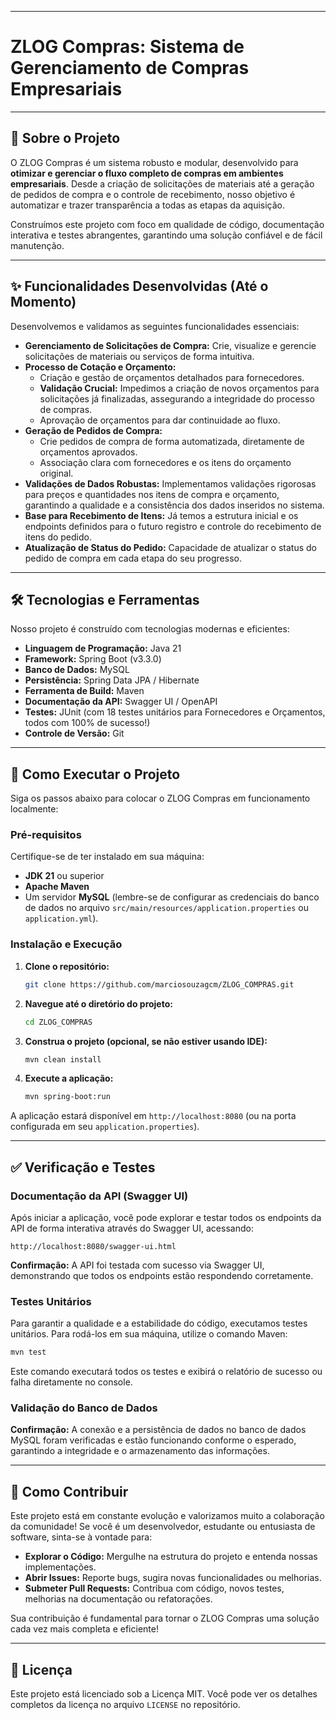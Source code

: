 -----

# ZLOG Compras: Sistema de Gerenciamento de Compras Empresariais

-----

## 🎯 Sobre o Projeto

O ZLOG Compras é um sistema robusto e modular, desenvolvido para **otimizar e gerenciar o fluxo completo de compras em ambientes empresariais**. Desde a criação de solicitações de materiais até a geração de pedidos de compra e o controle de recebimento, nosso objetivo é automatizar e trazer transparência a todas as etapas da aquisição.

Construímos este projeto com foco em qualidade de código, documentação interativa e testes abrangentes, garantindo uma solução confiável e de fácil manutenção.

-----

## ✨ Funcionalidades Desenvolvidas (Até o Momento)

Desenvolvemos e validamos as seguintes funcionalidades essenciais:

  * **Gerenciamento de Solicitações de Compra:** Crie, visualize e gerencie solicitações de materiais ou serviços de forma intuitiva.
  * **Processo de Cotação e Orçamento:**
      * Criação e gestão de orçamentos detalhados para fornecedores.
      * **Validação Crucial:** Impedimos a criação de novos orçamentos para solicitações já finalizadas, assegurando a integridade do processo de compras.
      * Aprovação de orçamentos para dar continuidade ao fluxo.
  * **Geração de Pedidos de Compra:**
      * Crie pedidos de compra de forma automatizada, diretamente de orçamentos aprovados.
      * Associação clara com fornecedores e os itens do orçamento original.
  * **Validações de Dados Robustas:** Implementamos validações rigorosas para preços e quantidades nos itens de compra e orçamento, garantindo a qualidade e a consistência dos dados inseridos no sistema.
  * **Base para Recebimento de Itens:** Já temos a estrutura inicial e os endpoints definidos para o futuro registro e controle do recebimento de itens do pedido.
  * **Atualização de Status do Pedido:** Capacidade de atualizar o status do pedido de compra em cada etapa do seu progresso.

-----

## 🛠️ Tecnologias e Ferramentas

Nosso projeto é construído com tecnologias modernas e eficientes:

  * **Linguagem de Programação:** Java 21
  * **Framework:** Spring Boot (v3.3.0)
  * **Banco de Dados:** MySQL
  * **Persistência:** Spring Data JPA / Hibernate
  * **Ferramenta de Build:** Maven
  * **Documentação da API:** Swagger UI / OpenAPI
  * **Testes:** JUnit (com 18 testes unitários para Fornecedores e Orçamentos, todos com 100% de sucesso\!)
  * **Controle de Versão:** Git

-----

## 🚀 Como Executar o Projeto

Siga os passos abaixo para colocar o ZLOG Compras em funcionamento localmente:

### Pré-requisitos

Certifique-se de ter instalado em sua máquina:

  * **JDK 21** ou superior
  * **Apache Maven**
  * Um servidor **MySQL** (lembre-se de configurar as credenciais do banco de dados no arquivo `src/main/resources/application.properties` ou `application.yml`).

### Instalação e Execução

1.  **Clone o repositório:**
    ```bash
    git clone https://github.com/marciosouzagcm/ZLOG_COMPRAS.git
    ```
2.  **Navegue até o diretório do projeto:**
    ```bash
    cd ZLOG_COMPRAS
    ```
3.  **Construa o projeto (opcional, se não estiver usando IDE):**
    ```bash
    mvn clean install
    ```
4.  **Execute a aplicação:**
    ```bash
    mvn spring-boot:run
    ```

A aplicação estará disponível em `http://localhost:8080` (ou na porta configurada em seu `application.properties`).

-----

## ✅ Verificação e Testes

### Documentação da API (Swagger UI)

Após iniciar a aplicação, você pode explorar e testar todos os endpoints da API de forma interativa através do Swagger UI, acessando:

`http://localhost:8080/swagger-ui.html`

**Confirmação:** A API foi testada com sucesso via Swagger UI, demonstrando que todos os endpoints estão respondendo corretamente.

### Testes Unitários

Para garantir a qualidade e a estabilidade do código, executamos testes unitários. Para rodá-los em sua máquina, utilize o comando Maven:

```bash
mvn test
```

Este comando executará todos os testes e exibirá o relatório de sucesso ou falha diretamente no console.

### Validação do Banco de Dados

**Confirmação:** A conexão e a persistência de dados no banco de dados MySQL foram verificadas e estão funcionando conforme o esperado, garantindo a integridade e o armazenamento das informações.

-----

## 🤝 Como Contribuir

Este projeto está em constante evolução e valorizamos muito a colaboração da comunidade\! Se você é um desenvolvedor, estudante ou entusiasta de software, sinta-se à vontade para:

  * **Explorar o Código:** Mergulhe na estrutura do projeto e entenda nossas implementações.
  * **Abrir Issues:** Reporte bugs, sugira novas funcionalidades ou melhorias.
  * **Submeter Pull Requests:** Contribua com código, novos testes, melhorias na documentação ou refatorações.

Sua contribuição é fundamental para tornar o ZLOG Compras uma solução cada vez mais completa e eficiente\!

-----

## 📝 Licença

Este projeto está licenciado sob a Licença MIT. Você pode ver os detalhes completos da licença no arquivo `LICENSE` no repositório.